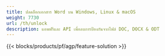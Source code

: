 ```yaml
---
title: ปลดล็อกเอกสาร Word บน Windows, Linux & macOS 
weight: 7730
url: /th/unlock
description: แอพฟรีและ API เพื่อลบการป้องกันจากไฟล์ DOC, DOCX & ODT
---
```


{{< blocks/products/pf/agp/feature-solution >}} 

